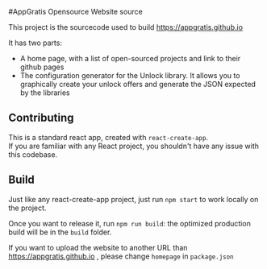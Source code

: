 #AppGratis Opensource Website source

This project is the sourcecode used to build https://appgratis.github.io 

It has two parts:
 - A home page, with a list of open-sourced projects and link to their github pages
 - The configuration generator for the Unlock library. It allows you to graphically create your unlock offers and generate the JSON expected by the libraries

## Contributing

This is a standard react app, created with `react-create-app`.  
If you are familiar with any React project, you shouldn't have any issue with this codebase.

## Build 
Just like any react-create-app project, just run `npm start` to work locally on the project.  

Once you want to release it, run `npm run build`: the optimized production build will be in the `build` folder.

If you want to upload the website to another URL than https://appgratis.github.io , please change `homepage` in `package.json`
